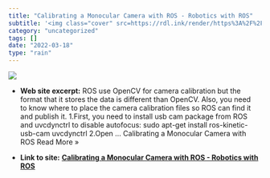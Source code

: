 ```yaml
---
title: "Calibrating a Monocular Camera with ROS - Robotics with ROS"
subtitle: '<img class="cover" src=https://rdl.ink/render/https%3A%2F%2Fros-developer.com%2F2017%2F04%2F23%2Fcam...'
category: "uncategorized"
tags: []
date: "2022-03-18"
type: "rain"
---
```

<img class="cover" src=https://rdl.ink/render/https%3A%2F%2Fros-developer.com%2F2017%2F04%2F23%2Fcamera-calibration-with-ros%2F>



* **Web site excerpt:** ROS use OpenCV for camera calibration but the format that it stores the data is different than OpenCV. Also, you need to know where to place the camera calibration files so ROS can find it and publish it. 1.First, you need to install usb cam package from ROS and uvcdynctrl to disable autofocus: sudo apt-get install ros-kinetic-usb-cam uvcdynctrl 2.Open … Calibrating a Monocular Camera with ROS Read More »

* **Link to site:** **[Calibrating a Monocular Camera with ROS - Robotics with ROS](https://ros-developer.com/2017/04/23/camera-calibration-with-ros/)**